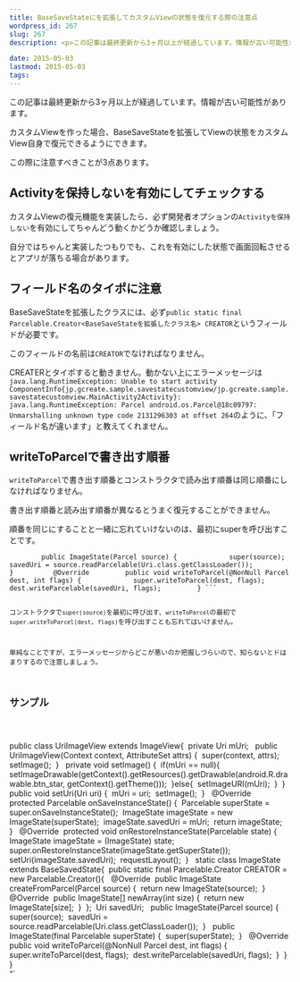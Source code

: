 ```yaml
---
title: BaseSaveStateにを拡張してカスタムViewの状態を復元する際の注意点
wordpress_id: 267
slug: 267
description: <p>この記事は最終更新から3ヶ月以上が経過しています。情報が古い可能性があります。カスタムViewを作った場合、BaseSaveStateを拡張してViewの状態をカスタムView自身で復元できるようにできます。 この際に注 [&hellip;]</p>

date: 2015-05-03
lastmod: 2015-05-03
tags: 
---
```


<div id="wppda_alert">この記事は最終更新から3ヶ月以上が経過しています。情報が古い可能性があります。</div><p>カスタムViewを作った場合、BaseSaveStateを拡張してViewの状態をカスタムView自身で復元できるようにできます。</p>
<p>この際に注意すべきことが3点あります。</p>
<h2>Activityを保持しないを有効にしてチェックする</h2>
<p>カスタムViewの復元機能を実装したら、必ず開発者オプションの<code>Activityを保持しない</code>を有効にしてちゃんどう動くかどうか確認しましょう。</p>
<p>自分ではちゃんと実装したつもりでも、これを有効にした状態で画面回転させるとアプリが落ちる場合があります。</p>
<h2>フィールド名のタイポに注意</h2>
<p>BaseSaveStateを拡張したクラスには、必ず<code>public static final Parcelable.Creator&lt;BaseSaveStateを拡張したクラス名&gt; CREATOR</code>というフィールドが必要です。</p>
<p>このフィールドの名前は<code>CREATOR</code>でなければなりません。</p>
<p>CREATERとタイポすると動きません。動かない上にエラーメッセージは<code>java.lang.RuntimeException: Unable to start activity ComponentInfo{jp.gcreate.sample.savestatecustomview/jp.gcreate.sample.savestatecustomview.MainActivity2Activity}: java.lang.RuntimeException: Parcel android.os.Parcel@18c09797: Unmarshalling unknown type code 2131296303 at offset 264</code>のように、「フィールド名が違います」と教えてくれません。</p>
<h2>writeToParcelで書き出す順番</h2>
<p><code>writeToParcel</code>で書き出す順番とコンストラクタで読み出す順番は同じ順番にしなければなりません。</p>
<p>書き出す順番と読み出す順番が異なるとうまく復元することができません。</p>
<p>順番を同じにすることと一緒に忘れていけないのは、最初にsuperを呼び出すことです。</p>
<pre><code>        public ImageState(Parcel source) {             super(source);             savedUri = source.readParcelable(Uri.class.getClassLoader());         }          @Override         public void writeToParcel(@NonNull Parcel dest, int flags) {             super.writeToParcel(dest, flags);             dest.writeParcelable(savedUri, flags);         } ```

コンストラクタで`super(source)`を最初に呼び出す、`writeToParcel`の最初で`super.writeToParcel(dest, flags)`を呼び出すことも忘れてはいけません。

単純なことですが、エラーメッセージからどこが悪いのか把握しづらいので、知らないとドはまりするので注意しましょう。

## サンプル

</code></pre>
<p>public class UriImageView extends ImageView{     private Uri mUri;      public UriImageView(Context context, AttributeSet attrs) {         super(context, attrs);         setImage();     }      private void setImage() {         if(mUri == null){             setImageDrawable(getContext().getResources().getDrawable(android.R.drawable.btn_star, getContext().getTheme()));         }else{             setImageURI(mUri);         }     }      public void setUri(Uri uri) {         mUri = uri;         setImage();     }      @Override     protected Parcelable onSaveInstanceState() {         Parcelable superState = super.onSaveInstanceState();         ImageState imageState = new ImageState(superState);         imageState.savedUri = mUri;         return imageState;     }      @Override     protected void onRestoreInstanceState(Parcelable state) {         ImageState imageState = (ImageState) state;         super.onRestoreInstanceState(imageState.getSuperState());         setUri(imageState.savedUri);         requestLayout();     }      static class ImageState extends BaseSavedState{         public static final Parcelable.Creator<ImageState> CREATOR = new Parcelable.Creator<ImageState>(){              @Override             public ImageState createFromParcel(Parcel source) {                 return new ImageState(source);             }              @Override             public ImageState[] newArray(int size) {                 return new ImageState[size];             }         };         Uri savedUri;          public ImageState(Parcel source) {             super(source);             savedUri = source.readParcelable(Uri.class.getClassLoader());         }          public ImageState(final Parcelable superState) {             super(superState);         }          @Override         public void writeToParcel(@NonNull Parcel dest, int flags) {             super.writeToParcel(dest, flags);             dest.writeParcelable(savedUri, flags);         }     } }<br />
&#8220;`</p>

  